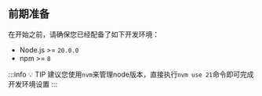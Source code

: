 ## 前期准备

在开始之前，请确保您已经配备了如下开发环境：

- Node.js >= `20.0.0`
- npm >= `8`

:::info 💡 TIP
建议您使用`nvm`来管理node版本，直接执行`nvm use 21`命令即可完成开发环境设置
:::